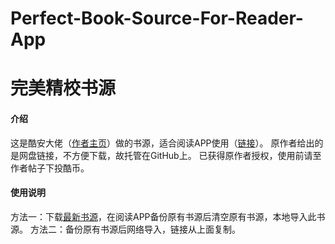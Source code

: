 # Perfect-Book-Source-For-Reader-App
# 完美精校书源

#### 介绍
这是酷安大佬（[作者主页](https://www.coolapk.com/u/516001)）做的书源，适合阅读APP使用（[链接](https://www.coolapk.com/apk/io.legado.app.release)）。
原作者给出的是网盘链接，不方便下载，故托管在GitHub上。
已获得原作者授权，使用前请至作者帖子下投酷币。

#### 使用说明

方法一：下载[最新书源](https://gitee.com/T_H_R-hub/perfect-proofreading-source/raw/master/BookSourceLasted.json)，在阅读APP备份原有书源后清空原有书源，本地导入此书源。
方法二：备份原有书源后网络导入，链接从上面复制。
